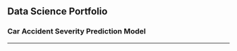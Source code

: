 ## Data Science Portfolio

### Car Accident Severity Prediction Model
------------------------------------------
